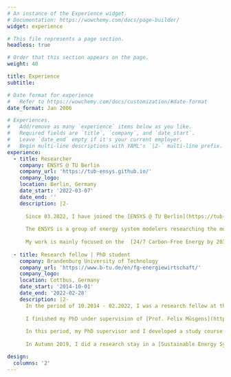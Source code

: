 ```yaml
---
# An instance of the Experience widget.
# Documentation: https://wowchemy.com/docs/page-builder/
widget: experience

# This file represents a page section.
headless: true

# Order that this section appears on the page.
weight: 40

title: Experience
subtitle:

# Date format for experience
#   Refer to https://wowchemy.com/docs/customization/#date-format
date_format: Jan 2006

# Experiences.
#   Add/remove as many `experience` items below as you like.
#   Required fields are `title`, `company`, and `date_start`.
#   Leave `date_end` empty if it's your current employer.
#   Begin multi-line descriptions with YAML's `|2-` multi-line prefix.
experience:
  - title: Researcher
    company: ENSYS @ TU Berlin
    company_url: 'https://tub-ensys.github.io/'
    company_logo: 
    location: Berlin, Germany
    date_start: '2022-03-07'
    date_end: ''
    description: |2-
    
      Since 03.2022, I have joined the [ENSYS @ TU Berlin](https://tub-ensys.github.io/) group as a research scientist.
      
      The ENSYS is a group of energy system modelers researching the most cost-effective pathways to reduce greenhouse gas emissions in energy systems. ENSYS staff maintains the [PyPSA ecosystem](https://pypsa.org/#about) - an open-source python environment for state-of-the-art energy system modelling. 
      
      My work is mainly focused on the  [24/7 Carbon-Free Energy by 2030](https://sustainability.google/progress/energy/) project funded by Google.
        
  - title: Research fellow | PhD student
    company: Brandenburg University of Technology
    company_url: 'https://www.b-tu.de/en/fg-energiewirtschaft/'
    company_logo: 
    location: Cottbus, Germany
    date_start: '2014-10-01'
    date_end: '2022-02-28'
    description: |2-
      In the period of 10.2014 - 02.2022, I was a research fellow at the [Chair of Energy Economics at BTU](https://www.b-tu.de/en/fg-energiewirtschaft/page). I have carried out research on energy economics & energy systems modeling. The topics included infrastructure investments, decisions under uncertainty, risk-aversion, sector coupling and energy auctions. I was also involved in the acquisition and implementation of third-party research projects with energy industry and government stakeholders.
      
      I finished my PhD under supervision of [Prof. Felix Müsgens](https://www.b-tu.de/en/fg-energiewirtschaft/team/chairholder). My cumulative PhD thesis is titled '*Modeling challenges of modern energy markets: studies on uncertainty, complexity, and constant change*' and is [published in open access](https://doi.org/10.26127/BTUOpen-5976).
      
      In this period, my PhD supervisor and I developed a study course at BTU, named ‘Energy systems modelling’. The class focuses on the intersection of energy economics, operations research and systems modelling. The teaching materials are [available on GitHub](https://github.com/Irieo/EnergySystemsModelling-course). The course gets usually very warm feedback from students.
      
      In Autumn 2019, I did a research stay in a [Sustainable Energy Systems Integration & Transitions Group headed by Dr. Madeleine McPherson at UVIC](https://sesit.cive.uvic.ca/), Victoria BC, Canada. My work there focused on robust optimization algorithms applied to electricity system expansion problems. Victoria BC is simply a fantastic place.

design:
  columns: '2'
---
```

